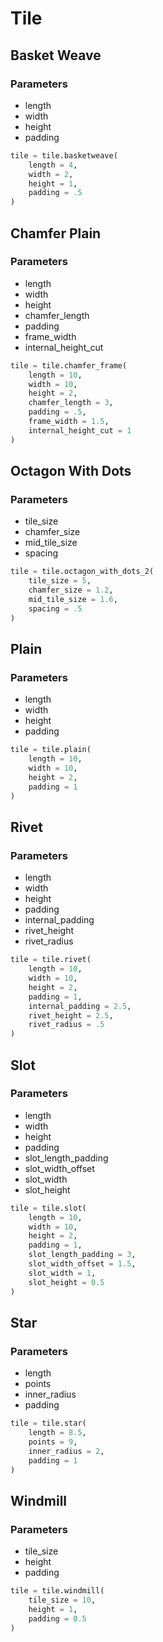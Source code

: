 # Tile

## Basket Weave
### Parameters
* length
* width
* height
* padding

``` python
tile = tile.basketweave(
    length = 4,
    width = 2,
    height = 1,
    padding = .5
)
```

## Chamfer Plain
### Parameters
* length
* width
* height
* chamfer_length
* padding
* frame_width
* internal_height_cut

``` python
tile = tile.chamfer_frame(
    length = 10,
    width = 10,
    height = 2,
    chamfer_length = 3,
    padding = .5,
    frame_width = 1.5,
    internal_height_cut = 1
)
```

## Octagon With Dots
### Parameters
* tile_size
* chamfer_size
* mid_tile_size
* spacing

``` python
tile = tile.octagon_with_dots_2(
    tile_size = 5,
    chamfer_size = 1.2,
    mid_tile_size = 1.6,
    spacing = .5
)
```

## Plain
### Parameters
* length
* width
* height
* padding

``` python
tile = tile.plain(
    length = 10,
    width = 10,
    height = 2,
    padding = 1
)
```

## Rivet
### Parameters
* length
* width
* height
* padding
* internal_padding
* rivet_height
* rivet_radius

``` python
tile = tile.rivet(
    length = 10,
    width = 10,
    height = 2,
    padding = 1,
    internal_padding = 2.5,
    rivet_height = 2.5,
    rivet_radius = .5
)
```

## Slot
### Parameters
* length
* width
* height
* padding
* slot_length_padding
* slot_width_offset
* slot_width
* slot_height

``` python
tile = tile.slot(
    length = 10,
    width = 10,
    height = 2,
    padding = 1,
    slot_length_padding = 3,
    slot_width_offset = 1.5,
    slot_width = 1,
    slot_height = 0.5
)
```

## Star
### Parameters
* length
* points
* inner_radius
* padding

``` python
tile = tile.star(
    length = 8.5,
    points = 9,
    inner_radius = 2,
    padding = 1
)
```

## Windmill
### Parameters
* tile_size
* height
* padding

``` python
tile = tile.windmill(
    tile_size = 10,
    height = 1,
    padding = 0.5
)
```
